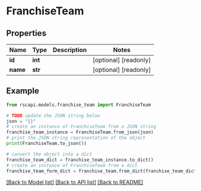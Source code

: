 # FranchiseTeam


## Properties

Name | Type | Description | Notes
------------ | ------------- | ------------- | -------------
**id** | **int** |  | [optional] [readonly] 
**name** | **str** |  | [optional] [readonly] 

## Example

```python
from rscapi.models.franchise_team import FranchiseTeam

# TODO update the JSON string below
json = "{}"
# create an instance of FranchiseTeam from a JSON string
franchise_team_instance = FranchiseTeam.from_json(json)
# print the JSON string representation of the object
print(FranchiseTeam.to_json())

# convert the object into a dict
franchise_team_dict = franchise_team_instance.to_dict()
# create an instance of FranchiseTeam from a dict
franchise_team_form_dict = franchise_team.from_dict(franchise_team_dict)
```
[[Back to Model list]](../README.md#documentation-for-models) [[Back to API list]](../README.md#documentation-for-api-endpoints) [[Back to README]](../README.md)


